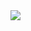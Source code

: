 <!-- My GitHub stats -->
<a href="https://github.com/tmrsich/github-readme-stats">
  <img align="center" src="https://github-readme-stats-tmrsich.vercel.app/api?username=tmrsich&theme=algolia&show_icons=true"/>
</a>

<!-- My top languages -->
<a href="https://github.com/tmrsich/github-readme-stats">
  <img align="center" src="https://github-readme-stats-tmrsich.vercel.app/api?username=tmrsich&count_private=true&theme=algolia&langs_count=50&layout=compact
